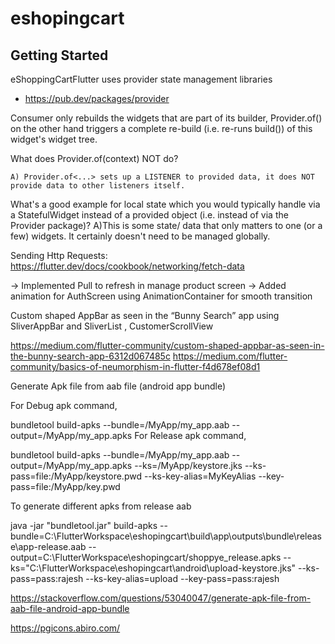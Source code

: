 # eshopingcart


## Getting Started
eShoppingCartFlutter uses provider state management libraries 

- https://pub.dev/packages/provider

Consumer only rebuilds the widgets that are part of its builder, Provider.of() on the other hand triggers a complete re-build (i.e. re-runs build()) of this widget's widget tree.

What does Provider.of<SomeData>(context) NOT do?

	A) Provider.of<...> sets up a LISTENER to provided data, it does NOT provide data to other listeners itself.

What's a good example for local state which you would typically handle via a StatefulWidget instead of a provided object (i.e. instead of via the Provider package)?
	A)This is some state/ data that only matters to one (or a few) widgets. It certainly doesn't need to be managed globally.


Sending Http Requests: https://flutter.dev/docs/cookbook/networking/fetch-data


-> Implemented Pull to refresh in manage product screen
-> Added animation for AuthScreen using AnimationContainer for smooth transition

Custom shaped AppBar as seen in the “Bunny Search” app using SliverAppBar and SliverList , CustomerScrollView

https://medium.com/flutter-community/custom-shaped-appbar-as-seen-in-the-bunny-search-app-6312d067485c
https://medium.com/flutter-community/basics-of-neumorphism-in-flutter-f4d678ef08d1






Generate Apk file from aab file (android app bundle)

For Debug apk command,

bundletool build-apks --bundle=/MyApp/my_app.aab --output=/MyApp/my_app.apks
For Release apk command,

bundletool build-apks --bundle=/MyApp/my_app.aab --output=/MyApp/my_app.apks
--ks=/MyApp/keystore.jks
--ks-pass=file:/MyApp/keystore.pwd
--ks-key-alias=MyKeyAlias
--key-pass=file:/MyApp/key.pwd

To generate different apks from release aab 

java -jar "bundletool.jar" build-apks --bundle=C:\FlutterWorkspace\eshopingcart\build\app\outputs\bundle\release\app-release.aab --output=C:\FlutterWorkspace\eshopingcart/shoppye_release.apks --ks="C:\FlutterWorkspace\eshopingcart\android\upload-keystore.jks" --ks-pass=pass:rajesh --ks-key-alias=upload --key-pass=pass:rajesh




https://stackoverflow.com/questions/53040047/generate-apk-file-from-aab-file-android-app-bundle


https://pgicons.abiro.com/